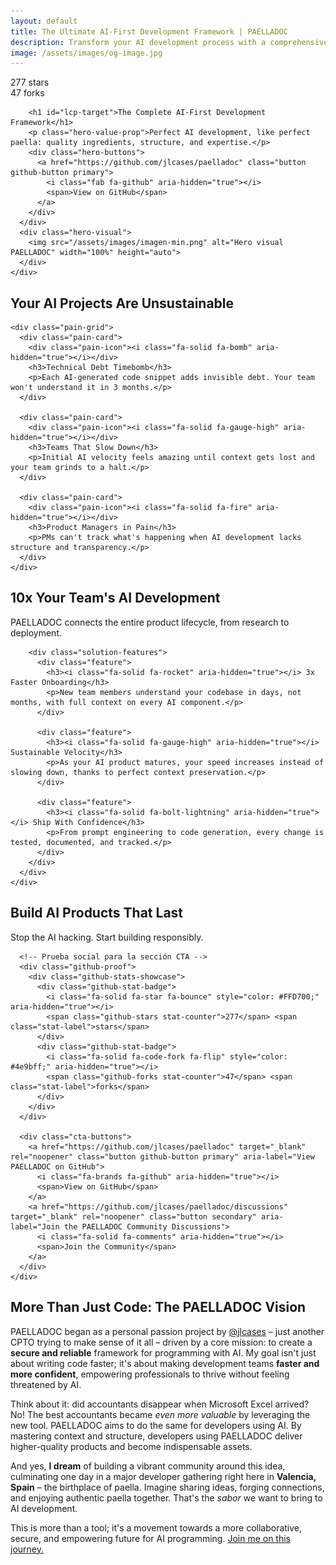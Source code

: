 ```yaml
---
layout: default
title: The Ultimate AI-First Development Framework | PAELLADOC
description: Transform your AI development process with a comprehensive framework that makes AI projects sustainable, transparent and efficient. From ideation to deployment, build AI products that scale with confidence.
image: /assets/images/og-image.jpg
---
```


<section class="hero paella-hero" id="lcp-container" aria-labelledby="lcp-target">
  <div class="container">
    <div class="hero-content">
      <div class="hero-text">
        <div class="github-proof">
          <div class="github-stats-showcase">
            <div class="github-stat-badge">
              <i class="fa-solid fa-star fa-bounce" style="color: #FFD700;" aria-hidden="true"></i>
              <span id="github-stars" class="stat-counter">277</span> <span class="stat-label">stars</span>
            </div>
            <div class="github-stat-badge">
              <i class="fa-solid fa-code-fork fa-flip" style="color: #4e9bff;" aria-hidden="true"></i>
              <span id="github-forks" class="stat-counter">47</span> <span class="stat-label">forks</span>
            </div>
          </div>
        </div>
        
        <h1 id="lcp-target">The Complete AI-First Development Framework</h1>
        <p class="hero-value-prop">Perfect AI development, like perfect paella: quality ingredients, structure, and expertise.</p>
        <div class="hero-buttons">
          <a href="https://github.com/jlcases/paelladoc" class="button github-button primary">
            <i class="fab fa-github" aria-hidden="true"></i>
            <span>View on GitHub</span>
          </a>
        </div>
      </div>
      <div class="hero-visual">
        <img src="/assets/images/imagen-min.png" alt="Hero visual PAELLADOC" width="100%" height="auto">
      </div>
    </div>
  </div>
</section>

<section class="pain-points" aria-labelledby="pain-points-heading">
  <div class="container">
    <h2 id="pain-points-heading">Your AI Projects Are <span>Unsustainable</span></h2>
    
    <div class="pain-grid">
      <div class="pain-card">
        <div class="pain-icon"><i class="fa-solid fa-bomb" aria-hidden="true"></i></div>
        <h3>Technical Debt Timebomb</h3>
        <p>Each AI-generated code snippet adds invisible debt. Your team won't understand it in 3 months.</p>
      </div>
      
      <div class="pain-card">
        <div class="pain-icon"><i class="fa-solid fa-gauge-high" aria-hidden="true"></i></div>
        <h3>Teams That Slow Down</h3>
        <p>Initial AI velocity feels amazing until context gets lost and your team grinds to a halt.</p>
      </div>
      
      <div class="pain-card">
        <div class="pain-icon"><i class="fa-solid fa-fire" aria-hidden="true"></i></div>
        <h3>Product Managers in Pain</h3>
        <p>PMs can't track what's happening when AI development lacks structure and transparency.</p>
      </div>
    </div>
  </div>
</section>

<section class="solution" aria-labelledby="solution-heading">
  <div class="container">
    <div class="solution-content">
      <div class="solution-text">
        <h2 id="solution-heading"><span>10x</span> Your Team's AI Development</h2>
        <p class="solution-lead">PAELLADOC connects the entire product lifecycle, from research to deployment.</p>
        
        <div class="solution-features">
          <div class="feature">
            <h3><i class="fa-solid fa-rocket" aria-hidden="true"></i> 3x Faster Onboarding</h3>
            <p>New team members understand your codebase in days, not months, with full context on every AI component.</p>
          </div>
          
          <div class="feature">
            <h3><i class="fa-solid fa-gauge-high" aria-hidden="true"></i> Sustainable Velocity</h3>
            <p>As your AI product matures, your speed increases instead of slowing down, thanks to perfect context preservation.</p>
          </div>
          
          <div class="feature">
            <h3><i class="fa-solid fa-bolt-lightning" aria-hidden="true"></i> Ship With Confidence</h3>
            <p>From prompt engineering to code generation, every change is tested, documented, and tracked.</p>
          </div>
        </div>
      </div>
    </div>
  </div>
</section>

<section class="cta-section" aria-labelledby="cta-heading">
  <div class="container">
    <div class="cta-content">
      <h2 id="cta-heading">Build AI Products That <span>Last</span></h2>
      <p>Stop the AI hacking. Start building responsibly.</p>
      
      <!-- Prueba social para la sección CTA -->
      <div class="github-proof">
        <div class="github-stats-showcase">
          <div class="github-stat-badge">
            <i class="fa-solid fa-star fa-bounce" style="color: #FFD700;" aria-hidden="true"></i>
            <span class="github-stars stat-counter">277</span> <span class="stat-label">stars</span>
          </div>
          <div class="github-stat-badge">
            <i class="fa-solid fa-code-fork fa-flip" style="color: #4e9bff;" aria-hidden="true"></i>
            <span class="github-forks stat-counter">47</span> <span class="stat-label">forks</span>
          </div>
        </div>
      </div>
      
      <div class="cta-buttons">
        <a href="https://github.com/jlcases/paelladoc" target="_blank" rel="noopener" class="button github-button primary" aria-label="View PAELLADOC on GitHub">
          <i class="fa-brands fa-github" aria-hidden="true"></i>
          <span>View on GitHub</span>
        </a>
        <a href="https://github.com/jlcases/paelladoc/discussions" target="_blank" rel="noopener" class="button secondary" aria-label="Join the PAELLADOC Community Discussions">
          <i class="fa-solid fa-comments" aria-hidden="true"></i>
          <span>Join the Community</span>
        </a>
      </div>
    </div>
  </div>
</section>

<section class="vision-section section" aria-labelledby="vision-heading">
  <div class="container">
    <h2 id="vision-heading">More Than Just Code: The <span class="highlight">PAELLADOC Vision</span></h2>
    <div class="vision-content">
      <div class="vision-text">
        <p>PAELLADOC began as a personal passion project by <a href="https://github.com/jlcases" target="_blank" rel="noopener" class="author-link"><i class="fab fa-github" aria-hidden="true"></i> @jlcases</a> – just another CPTO trying to make sense of it all – driven by a core mission: to create a <strong>secure and reliable</strong> framework for programming with AI. My goal isn't just about writing code faster; it's about making development teams <strong>faster and more confident</strong>, empowering professionals to thrive without feeling threatened by AI.</p>
        <p>Think about it: did accountants disappear when Microsoft Excel arrived? No! The best accountants became <em>even more valuable</em> by leveraging the new tool. PAELLADOC aims to do the same for developers using AI. By mastering context and structure, developers using PAELLADOC deliver higher-quality products and become indispensable assets.</p>
        <p>And yes, <strong>I dream</strong> of building a vibrant community around this idea, culminating one day in a major developer gathering right here in <strong>Valencia, Spain</strong> – the birthplace of paella. Imagine sharing ideas, forging connections, and enjoying authentic paella together. That's the <em>sabor</em> we want to bring to AI development.</p>
        <p class="vision-cta">This is more than a tool; it's a movement towards a more collaborative, secure, and empowering future for AI programming. <a href="{{ "/contribute" | relative_url }}" class="highlight-link">Join me on this journey.</a></p>
      </div>
    </div>
  </div>
</section>

